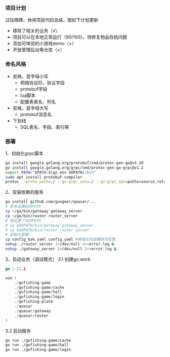 ### 项目计划

过往棋牌、休闲项目代码总结，按如下计划更新
- 移除了相关的业务（√）
- 项目可以在本地正常运行（90/100）。待修复物品存档问题
- 添加可体验的小游戏demo（×）
- 开放管理后台等仓库（×）

### 命名风格

- 驼峰。首字母小写
	- 网络协议ID、协议字段
	- protobuf字段
	- lua脚本
	- 配置表表名、列名
- 驼峰。首字母大写
	- protobuf消息名
- 下划线
	- SQL表名、字段、索引等

### 部署

1、初始化grpc脚本
```sh
go install google.golang.org/protobuf/cmd/protoc-gen-go@v1.28
go install google.golang.org/grpc/cmd/protoc-gen-go-grpc@v1.2
export PATH="$PATH:$(go env GOPATH)/bin"
sudo apt install protobuf-compiler
protoc --proto_path=./ --go-grpc_out=./ --go-grpc_opt=paths=source_relative --go_out=./ --go_opt=paths=source_relative internal/pb/*.proto
```
2、安装依赖的服务
```sh
go install github.com/guogeer/quasar/...
# 若未设置$GOPATH
cp ~/go/bin/gateway gateway_server
cp ~/go/bin/router router_server
# 若设置了$GOPATH
# cp $GOPATH/bin/gateway gateway_server
# cp $GOPATH/bin/router router_server
# 初始化配置
cp config_bak.yaml config.yaml #根据实际部署修改配置
nohup ./router_server 1>/dev/null 2>>error.log &
nohup ./gateway_server 1>/dev/null 2>>error.log &
```
3、启动业务（调试模式）
3.1 创建go.work
```go
go 1.21.1

use (
	./gofishing-game
	./gofishing-game/cache
	./gofishing-game/hall
	./gofishing-game/login
	./gofishing-plate
	./quasar
	./quasar/gateway
	./quasar/router
)
```
3.2 启动服务
```sh
go run ./gofishing-game/cache
go run ./gofishing-game/hall
go run ./gofishing-game/login
```